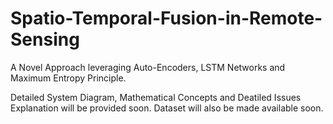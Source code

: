 # Spatio-Temporal-Fusion-in-Remote-Sensing
A Novel Approach leveraging Auto-Encoders, LSTM Networks and Maximum Entropy Principle.

Detailed System Diagram, Mathematical Concepts and Deatiled Issues Explanation will be provided soon.
Dataset will also be made available soon.
